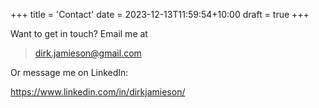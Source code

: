 +++
title = 'Contact'
date = 2023-12-13T11:59:54+10:00
draft = true
+++

Want to get in touch? Email me at

> dirk.jamieson@gmail.com

Or message me on LinkedIn:

https://www.linkedin.com/in/dirkjamieson/
